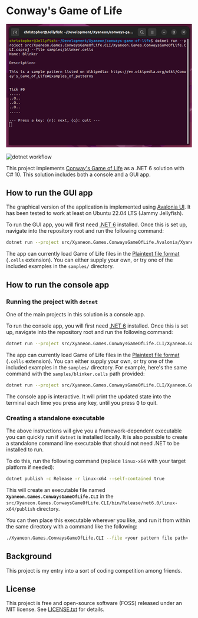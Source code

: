 # Conway's Game of Life

![Screenshot of CLI app in Ubuntu Terminal][CLI app screenshot]

![dotnet workflow](https://github.com/Xyaneon/conways-game-of-life/actions/workflows/dotnet.yml/badge.svg)

This project implements [Conway's Game of Life](https://en.wikipedia.org/wiki/Conway's_Game_of_Life) as a .NET 6 solution with C# 10. This solution includes both a console and a GUI app.

## How to run the GUI app

The graphical version of the application is implemented using [Avalonia UI].
It has been tested to work at least on Ubuntu 22.04 LTS (Jammy Jellyfish).

To run the GUI app, you will first need [.NET 6][Install .NET 6] installed. Once this is set up, navigate into the repository root and run the following command:

```Bash
dotnet run --project src/Xyaneon.Games.ConwaysGameOfLife.Avalonia/Xyaneon.Games.ConwaysGameOfLife.Avalonia.csproj
```

The app can currently load Game of Life files in the [Plaintext file format](https://conwaylife.com/wiki/Plaintext) (`.cells` extension). You can either supply your own, or try one of the included examples in the `samples/` directory.

## How to run the console app

### Running the project with `dotnet`

One of the main projects in this solution is a console app.

To run the console app, you will first need [.NET 6][Install .NET 6] installed. Once this is set up, navigate into the repository root and run the following command:

```Bash
dotnet run --project src/Xyaneon.Games.ConwaysGameOfLife.CLI/Xyaneon.Games.ConwaysGameOfLife.CLI.csproj --file <file_name_here>
```

The app can currently load Game of Life files in the [Plaintext file format](https://conwaylife.com/wiki/Plaintext) (`.cells` extension). You can either supply your own, or try one of the included examples in the `samples/` directory. For example, here's the same command with the `samples/blinker.cells` path provided:

```Bash
dotnet run --project src/Xyaneon.Games.ConwaysGameOfLife.CLI/Xyaneon.Games.ConwaysGameOfLife.CLI.csproj --file samples/blinker.cells
```

The console app is interactive. It will print the updated state into the terminal each time you press any key, until you press <kbd>Q</kbd> to quit.

### Creating a standalone executable

The above instructions will give you a framework-dependent executable you can quickly run if `dotnet` is installed locally. It is also possible to create a standalone command line executable that should not need .NET to be installed to run.

To do this, run the following command (replace `linux-x64` with your target platform if needed):

```Bash
dotnet publish -c Release -r linux-x64 --self-contained true
```

This will create an executable file named **`Xyaneon.Games.ConwaysGameOfLife.CLI`** in the `src/Xyaneon.Games.ConwaysGameOfLife.CLI/bin/Release/net6.0/linux-x64/publish` directory.

You can then place this executable wherever you like, and run it from within the same directory with a command like the following:

```Bash
./Xyaneon.Games.ConwaysGameOfLife.CLI --file <your pattern file path>
```

## Background

This project is my entry into a sort of coding competition among friends.

## License

This project is free and open-source software (FOSS) released under an MIT license. See [LICENSE.txt](https://github.com/Xyaneon/conways-game-of-life/blob/main/LICENSE.txt) for details.


[Avalonia UI]: http://avaloniaui.net/
[CLI app screenshot]: https://github.com/Xyaneon/conways-game-of-life/blob/main/screenshots/cli-screenshot.png
[Install .NET 6]: https://dotnet.microsoft.com/en-us/download/dotnet/6.0
